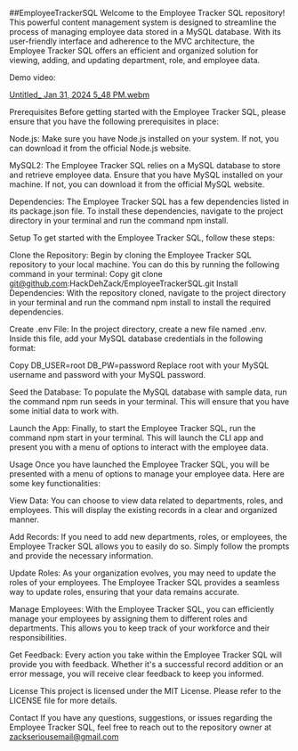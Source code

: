 ##EmployeeTrackerSQL
Welcome to the Employee Tracker SQL repository! This powerful content management system is designed to streamline the process of managing employee data stored in a MySQL database. With its user-friendly interface and adherence to the MVC architecture, the Employee Tracker SQL offers an efficient and organized solution for viewing, adding, and updating department, role, and employee data.

Demo video:

[Untitled_ Jan 31, 2024 5_48 PM.webm](https://github.com/HackDehZack/EmployeeTrackerSQL/assets/140559436/0a5917cf-2f67-4ed4-ac91-5cc0fa256274)



Prerequisites
Before getting started with the Employee Tracker SQL, please ensure that you have the following prerequisites in place:

Node.js: Make sure you have Node.js installed on your system. If not, you can download it from the official Node.js website.

MySQL2: The Employee Tracker SQL relies on a MySQL database to store and retrieve employee data. Ensure that you have MySQL installed on your machine. If not, you can download it from the official MySQL website.

Dependencies: The Employee Tracker SQL has a few dependencies listed in its package.json file. To install these dependencies, navigate to the project directory in your terminal and run the command npm install.

Setup
To get started with the Employee Tracker SQL, follow these steps:

Clone the Repository: Begin by cloning the Employee Tracker SQL repository to your local machine. You can do this by running the following command in your terminal:
Copy
git clone git@github.com:HackDehZack/EmployeeTrackerSQL.git
Install Dependencies: With the repository cloned, navigate to the project directory in your terminal and run the command npm install to install the required dependencies.

Create .env File: In the project directory, create a new file named .env. Inside this file, add your MySQL database credentials in the following format:

Copy
DB_USER=root
DB_PW=password
Replace root with your MySQL username and password with your MySQL password.

Seed the Database: To populate the MySQL database with sample data, run the command npm run seeds in your terminal. This will ensure that you have some initial data to work with.

Launch the App: Finally, to start the Employee Tracker SQL, run the command npm start in your terminal. This will launch the CLI app and present you with a menu of options to interact with the employee data.

Usage
Once you have launched the Employee Tracker SQL, you will be presented with a menu of options to manage your employee data. Here are some key functionalities:

View Data: You can choose to view data related to departments, roles, and employees. This will display the existing records in a clear and organized manner.

Add Records: If you need to add new departments, roles, or employees, the Employee Tracker SQL allows you to easily do so. Simply follow the prompts and provide the necessary information.

Update Roles: As your organization evolves, you may need to update the roles of your employees. The Employee Tracker SQL provides a seamless way to update roles, ensuring that your data remains accurate.

Manage Employees: With the Employee Tracker SQL, you can efficiently manage your employees by assigning them to different roles and departments. This allows you to keep track of your workforce and their responsibilities.

Get Feedback: Every action you take within the Employee Tracker SQL will provide you with feedback. Whether it's a successful record addition or an error message, you will receive clear feedback to keep you informed.

License
This project is licensed under the MIT License. Please refer to the LICENSE file for more details.

Contact
If you have any questions, suggestions, or issues regarding the Employee Tracker SQL, feel free to reach out to the repository owner at zackseriousemail@gmail.com
